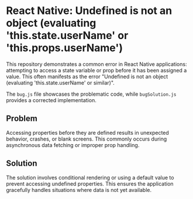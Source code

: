 # React Native: Undefined is not an object (evaluating 'this.state.userName' or 'this.props.userName')

This repository demonstrates a common error in React Native applications: attempting to access a state variable or prop before it has been assigned a value.  This often manifests as the error "Undefined is not an object (evaluating 'this.state.userName' or similar)".

The `bug.js` file showcases the problematic code, while `bugSolution.js` provides a corrected implementation.

## Problem

Accessing properties before they are defined results in unexpected behavior, crashes, or blank screens.  This commonly occurs during asynchronous data fetching or improper prop handling.

## Solution

The solution involves conditional rendering or using a default value to prevent accessing undefined properties.  This ensures the application gracefully handles situations where data is not yet available.